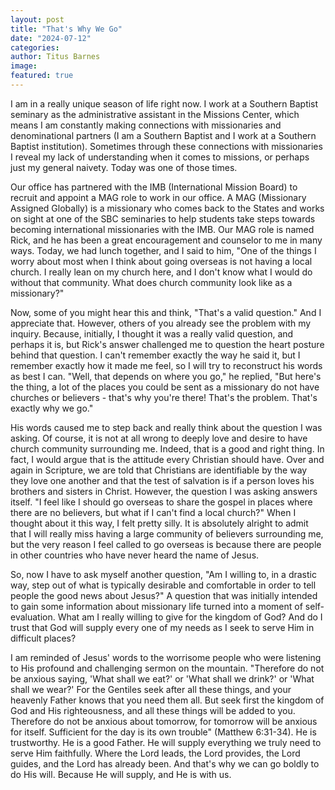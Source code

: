 ```yaml
---
layout: post
title: "That's Why We Go"
date: "2024-07-12"
categories:
author: Titus Barnes
image:
featured: true
---
```


I am in a really unique season of life right now. I work at a Southern Baptist seminary as the administrative assistant in the Missions Center, which means I am constantly making connections with missionaries and denominational partners (I am a Southern Baptist and I work at a Southern Baptist institution). Sometimes through these connections with missionaries I reveal my lack of understanding when it comes to missions, or perhaps just my general naivety. Today was one of those times.

Our office has partnered with the IMB (International Mission Board) to recruit and appoint a MAG role to work in our office. A MAG (Missionary Assigned Globally) is a missionary who comes back to the States and works on sight at one of the SBC seminaries to help students take steps towards becoming international missionaries with the IMB. Our MAG role is named Rick, and he has been a great encouragement and counselor to me in many ways. Today, we had lunch together, and I said to him, "One of the things I worry about most when I think about going overseas is not having a local church. I really lean on my church here, and I don't know what I would do without that community. What does church community look like as a missionary?"

Now, some of you might hear this and think, "That's a valid question." And I appreciate that. However, others of you already see the problem with my inquiry. Because, initially, I thought it was a really valid question, and perhaps it is, but Rick's answer challenged me to question the heart posture behind that question. I can't remember exactly the way he said it, but I remember exactly how it made me feel, so I will try to reconstruct his words as best I can. "Well, that depends on where you go," he replied, "But here's the thing, a lot of the places you could be sent as a missionary do not have churches or believers - that's why you're there! That's the problem. That's exactly why we go."

His words caused me to step back and really think about the question I was asking. Of course, it is not at all wrong to deeply love and desire to have church community surrounding me. Indeed, that is a good and right thing. In fact, I would argue that is the attitude every Christian should have. Over and again in Scripture, we are told that Christians are identifiable by the way they love one another and that the test of salvation is if a person loves his brothers and sisters in Christ. However, the question I was asking answers itself. "I feel like I should go overseas to share the gospel in places where there are no believers, but what if I can't find a local church?" When I thought about it this way, I felt pretty silly.  It is absolutely alright to admit that I will really miss having a large community of believers surrounding me, but the very reason I feel called to go overseas is because there are people in other countries who have never heard the name of Jesus.

So, now I have to ask myself another question, "Am I willing to, in a drastic way, step out of what is typically desirable and comfortable in order to tell people the good news about Jesus?" A question that was initially intended to gain some information about missionary life turned into a moment of self-evaluation. What am I really willing to give for the kingdom of God? And do I trust that God will supply every one of my needs as I seek to serve Him in difficult places?

I am reminded of Jesus' words to the worrisome people who were listening to His profound and challenging sermon on the mountain. "Therefore do not be anxious saying, 'What shall we eat?' or 'What shall we drink?' or 'What shall we wear?' For the Gentiles seek after all these things, and your heavenly Father knows that you need them all. But seek first the kingdom of God and His righteousness, and all these things will be added to you. Therefore do not be anxious about tomorrow, for tomorrow will be anxious for itself. Sufficient for the day is its own trouble" (Matthew 6:31-34). He is trustworthy. He is a good Father. He will supply everything we truly need to serve Him faithfully. Where the Lord leads, the Lord provides, the Lord guides, and the Lord has already been. And that's why we can go boldly to do His will. Because He will supply, and He is with us.